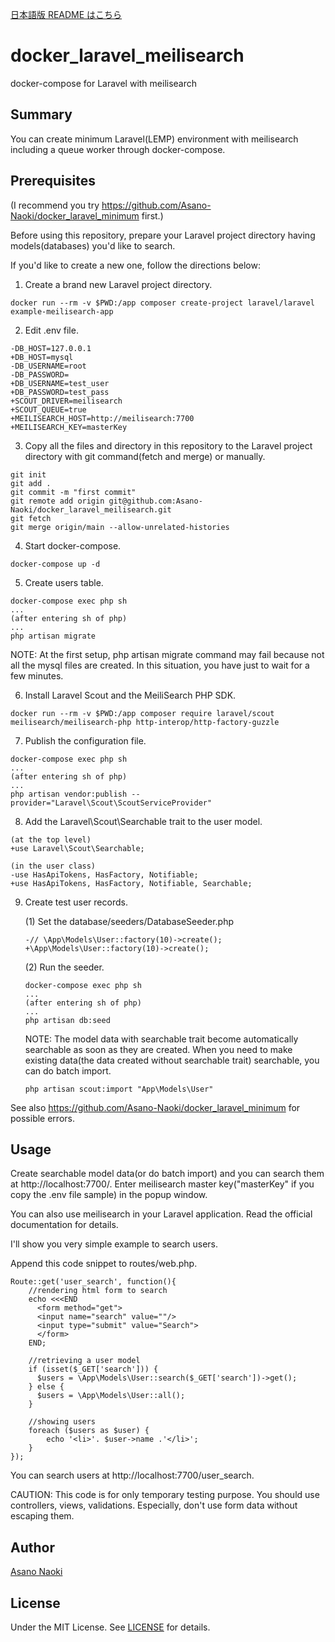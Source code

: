 [日本語版 README はこちら](/README_ja.md)

# docker_laravel_meilisearch
docker-compose for Laravel with meilisearch

## Summary
You can create minimum Laravel(LEMP) environment with meilisearch including a queue worker through docker-compose.

## Prerequisites
(I recommend you try https://github.com/Asano-Naoki/docker_laravel_minimum first.)

Before using this repository, prepare your Laravel project directory having models(databases) you'd like to search.

If you'd like to create a new one, follow the directions below:
1. Create a brand new Laravel project directory.
```
docker run --rm -v $PWD:/app composer create-project laravel/laravel example-meilisearch-app
```
2. Edit .env file.
```
-DB_HOST=127.0.0.1
+DB_HOST=mysql
-DB_USERNAME=root
-DB_PASSWORD=
+DB_USERNAME=test_user
+DB_PASSWORD=test_pass
+SCOUT_DRIVER=meilisearch
+SCOUT_QUEUE=true
+MEILISEARCH_HOST=http://meilisearch:7700
+MEILISEARCH_KEY=masterKey
```
3. Copy all the files and directory in this repository to the Laravel project directory with git command(fetch and merge) or manually.
```
git init
git add .
git commit -m "first commit"
git remote add origin git@github.com:Asano-Naoki/docker_laravel_meilisearch.git
git fetch
git merge origin/main --allow-unrelated-histories
```
4. Start docker-compose.
```
docker-compose up -d
```
5. Create users table.
```
docker-compose exec php sh
...
(after entering sh of php)
...
php artisan migrate
```
NOTE:
At the first setup, php artisan migrate command may fail because not all the mysql files are created. In this situation, you have just to wait for a few minutes.

6. Install Laravel Scout and the MeiliSearch PHP SDK.
```
docker run --rm -v $PWD:/app composer require laravel/scout meilisearch/meilisearch-php http-interop/http-factory-guzzle
```
7. Publish the configuration file.
```
docker-compose exec php sh
...
(after entering sh of php)
...
php artisan vendor:publish --provider="Laravel\Scout\ScoutServiceProvider"
```
8. Add the Laravel\Scout\Searchable trait to the user model. 

```app/Models/User.php
(at the top level)
+use Laravel\Scout\Searchable;

(in the user class)
-use HasApiTokens, HasFactory, Notifiable;
+use HasApiTokens, HasFactory, Notifiable, Searchable;
```

9. Create test user records.

    (1) Set the database/seeders/DatabaseSeeder.php
    ```
    -// \App\Models\User::factory(10)->create();
    +\App\Models\User::factory(10)->create();
    ```

    (2) Run the seeder.
    ```
    docker-compose exec php sh
    ...
    (after entering sh of php)
    ...
    php artisan db:seed
    ```
    NOTE:
    The model data with searchable trait become automatically searchable as soon as they are created. When you need to make existing data(the data created without searchable trait) searchable, you can do batch import.
    ```
    php artisan scout:import "App\Models\User"
    ```

See also https://github.com/Asano-Naoki/docker_laravel_minimum for possible errors.



## Usage
Create searchable model data(or do batch import) and you can search them at http://localhost:7700/. Enter meilisearch master key("masterKey" if you copy the .env file sample) in the popup window.

You can also use meilisearch in your Laravel application. Read the official documentation for details.

I'll show you very simple example to search users.

Append this code snippet to routes/web.php.

```
Route::get('user_search', function(){
    //rendering html form to search
    echo <<<END
      <form method="get">
      <input name="search" value=""/>
      <input type="submit" value="Search">
      </form>
    END;
    
    //retrieving a user model
    if (isset($_GET['search'])) {
      $users = \App\Models\User::search($_GET['search'])->get();
    } else {
      $users = \App\Models\User::all();
    }
    
    //showing users
    foreach ($users as $user) {
        echo '<li>'. $user->name .'</li>';
    }
});
```
You can search users at http://localhost:7700/user_search.

CAUTION:
This code is for only temporary testing purpose. You should use controllers, views, validations. Especially, don't use form data without escaping them.


## Author
[Asano Naoki](https://asanonaoki.com/blog/)


## License
Under the MIT License. See [LICENSE](/LICENSE) for details.
